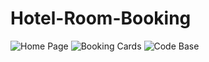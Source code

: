 # Hotel-Room-Booking
![Home Page](https://github.com/user-attachments/assets/33152379-b80e-4f2a-ab0d-ab713ff5f5e1)
![Booking Cards](https://github.com/user-attachments/assets/2a7bd05e-443c-4523-b5f9-0905d9e5e598)
![Code Base](https://github.com/user-attachments/assets/466684f3-b59b-4b7b-9878-1eb56d051a36)
